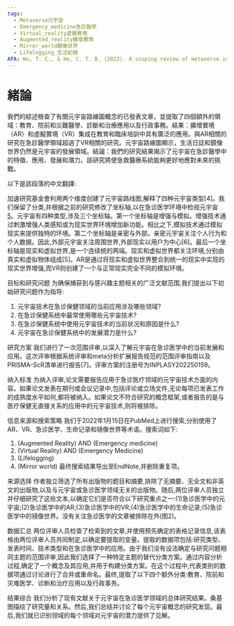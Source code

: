 ```yaml
---
tags:
  - Metaverse元宇宙
  - Emergency_medicine急診醫學
  - Virtual_reality虛擬實境
  - Augmented_reality擴增實境
  - Mirror_world鏡像世界
  - Lifelogging_生活紀錄
APA: Wu, T. C., & Ho, C. T. B. (2023). A scoping review of metaverse in emergency medicine. Australasian emergency care, 26(1), 75-83.
---
```

# 緒論
我們的綜述檢查了有關元宇宙路線圖概念的已發表文章，並提取了四個額外的領域：教育、院前和災難醫學、診斷和治療應用以及行政事務。結果：擴增實境（AR）和虛擬實境（VR）集成在教育和臨床培訓中具有廣泛的應用。與AR相關的研究在急診醫學領域超過了VR相關的研究。元宇宙路線圖顯示，生活日誌和鏡像世界仍然是元宇宙的發展領域。結論：我們的研究結果揭示了元宇宙在急診醫學中的特徵、應用、發展和潛力。該研究將使急救醫療系統能夠更好地應對未來的挑戰。


以下是該段落的中文翻譯:

加速研究基金會利用两个维度创建了元宇宙路线图,解释了四种元宇宙类型[4]。我们保留了分类,并根据之前的研究修改了坐标轴,以在急诊医学环境中检视元宇宙[5](图1)。元宇宙有四种类型,涉及三个坐标轴。第一个坐标轴是增强与模拟。增强技术通过刺激增强人类感知或为现实世界环境增加新功能。相比之下,模拟技术通过模拟现实来提供独特的环境。第二个坐标轴是亲密与外部。亲密元宇宙关注个人行为和个人数据。因此,外部元宇宙关注周围世界,外部现实以用户为中心[6]。最后一个坐标轴是现实和虚拟世界,是一个连续统的两端。现实和虚拟世界都关注环境,分别由真实和虚拟物体组成[5]。AR是通过将现实和虚拟世界整合到统一的现实中实现的现实世界增强,而VR则创建了一个与正常现实完全不同的模拟环境。

目标和研究问题
为确保捕获到与感兴趣主题相关的广泛文献范围,我们提出以下初始研究问题作为指导:
1. 元宇宙技术在急诊保健领域的当前应用涉及哪些领域?
2. 在急诊保健系统中最常使用哪些元宇宙技术?
3. 在急诊保健系统中使用元宇宙技术的当前状况和原因是什么?
4. 元宇宙在急诊保健系统中的发展潜力是什么?

研究方案
我们进行了一次范围评审,以深入了解元宇宙在急诊医学中的当前发展和应用。这次评审根据系统评审和meta分析扩展报告规范的范围评审指南以及PRISMA-ScR清单进行报告[7]。评审方案的注册号为INPLASY202250159。

纳入标准
为纳入评审,论文需要报告应用于急诊医疗领域的元宇宙技术方面的内容。如果论文发表在期刊或会议记录中,包括评论或立场文件,无论每项已发表工作的成熟度水平如何,都将被纳入。如果论文不符合研究的概念框架,或者报告的是与医疗保健无直接关系的应用中的元宇宙技术,则将被排除。  

信息来源和搜索策略
我们于2022年1月15日在PubMed上进行搜索,分别使用了AR、VR、急诊医学、生命记录和镜像世界等术语。搜索词如下:
1. (Augmented Reality) AND (Emergency medicine)
2. (Virtual Reality) AND (Emergency Medicine) 
3. (Lifelogging)
4. (Mirror world)
最终搜索结果导出至EndNote,并删除重复项。

来源选择
作者独立筛选了所有出版物的题目和摘要,排除了无摘要、无全文和非英文的出版物,以及与元宇宙或急诊医学领域无关的出版物。随后,两位评审人员独立并仔细研究了这些文本,以确定它们是否符合以下研究重点之一:(1)急诊医学中的元宇宙;(2)急诊医学中的AR;(3)急诊医学中的VR;(4)急诊医学中的生命记录;(5)急诊医学中的镜像世界。没有关注急诊医学的文章被排除在外(图2)。

数据汇总
两位评审人员检查了检索到的文章,并使用预先确定的表格记录信息,该表格由两位评审人员共同制定,以确定要提取的变量。提取的数据项包括:研究类型、发表时间、技术类型和在急诊医学中的应用。由于我们没有设法确定与研究问题相同主题的范围评审,因此我们选择了一种特定主题的替代分类方案。通过内容分析过程,确定了一个概念及其应用,并用于构建分类方案。在这个过程中,代表类别的数据项通过讨论进行了合并或重命名。最终,提取了以下四个额外分类:教育、院前和灾难医学、诊断和治疗应用以及行政事务。

结果综合
我们分析了现有文献关于元宇宙在急诊医学领域的总体研究结果。桑基图描绘了研究量和关系。然后,我们总结并讨论了每个元宇宙概念的研究发现。最后,我们就已识别领域的每个领域对元宇宙的潜力提供了见解。









